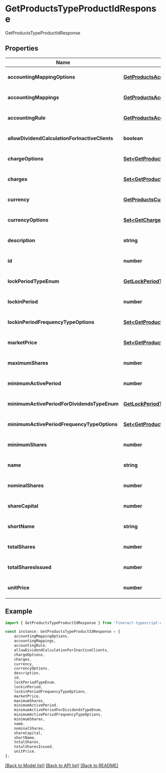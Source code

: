 # GetProductsTypeProductIdResponse

GetProductsTypeProductIdResponse

## Properties

Name | Type | Description | Notes
------------ | ------------- | ------------- | -------------
**accountingMappingOptions** | [**GetProductsAccountingMappingOptions**](GetProductsAccountingMappingOptions.md) |  | [optional] [default to undefined]
**accountingMappings** | [**GetProductsAccountingMappings**](GetProductsAccountingMappings.md) |  | [optional] [default to undefined]
**accountingRule** | [**GetProductsAccountingRule**](GetProductsAccountingRule.md) |  | [optional] [default to undefined]
**allowDividendCalculationForInactiveClients** | **boolean** |  | [optional] [default to undefined]
**chargeOptions** | [**Set&lt;GetProductsCharges&gt;**](GetProductsCharges.md) |  | [optional] [default to undefined]
**charges** | [**Set&lt;GetProductsCharges&gt;**](GetProductsCharges.md) |  | [optional] [default to undefined]
**currency** | [**GetProductsCurrency**](GetProductsCurrency.md) |  | [optional] [default to undefined]
**currencyOptions** | [**Set&lt;GetChargesCurrency&gt;**](GetChargesCurrency.md) |  | [optional] [default to undefined]
**description** | **string** |  | [optional] [default to undefined]
**id** | **number** |  | [optional] [default to undefined]
**lockPeriodTypeEnum** | [**GetLockPeriodTypeEnum**](GetLockPeriodTypeEnum.md) |  | [optional] [default to undefined]
**lockinPeriod** | **number** |  | [optional] [default to undefined]
**lockinPeriodFrequencyTypeOptions** | [**Set&lt;GetProductsMinimumActivePeriodFrequencyTypeOptions&gt;**](GetProductsMinimumActivePeriodFrequencyTypeOptions.md) |  | [optional] [default to undefined]
**marketPrice** | [**Set&lt;GetProductsMarketPrice&gt;**](GetProductsMarketPrice.md) |  | [optional] [default to undefined]
**maximumShares** | **number** |  | [optional] [default to undefined]
**minimumActivePeriod** | **number** |  | [optional] [default to undefined]
**minimumActivePeriodForDividendsTypeEnum** | [**GetLockPeriodTypeEnum**](GetLockPeriodTypeEnum.md) |  | [optional] [default to undefined]
**minimumActivePeriodFrequencyTypeOptions** | [**Set&lt;GetProductsMinimumActivePeriodFrequencyTypeOptions&gt;**](GetProductsMinimumActivePeriodFrequencyTypeOptions.md) |  | [optional] [default to undefined]
**minimumShares** | **number** |  | [optional] [default to undefined]
**name** | **string** |  | [optional] [default to undefined]
**nominalShares** | **number** |  | [optional] [default to undefined]
**shareCapital** | **number** |  | [optional] [default to undefined]
**shortName** | **string** |  | [optional] [default to undefined]
**totalShares** | **number** |  | [optional] [default to undefined]
**totalSharesIssued** | **number** |  | [optional] [default to undefined]
**unitPrice** | **number** |  | [optional] [default to undefined]

## Example

```typescript
import { GetProductsTypeProductIdResponse } from 'fineract-typescript-client';

const instance: GetProductsTypeProductIdResponse = {
    accountingMappingOptions,
    accountingMappings,
    accountingRule,
    allowDividendCalculationForInactiveClients,
    chargeOptions,
    charges,
    currency,
    currencyOptions,
    description,
    id,
    lockPeriodTypeEnum,
    lockinPeriod,
    lockinPeriodFrequencyTypeOptions,
    marketPrice,
    maximumShares,
    minimumActivePeriod,
    minimumActivePeriodForDividendsTypeEnum,
    minimumActivePeriodFrequencyTypeOptions,
    minimumShares,
    name,
    nominalShares,
    shareCapital,
    shortName,
    totalShares,
    totalSharesIssued,
    unitPrice,
};
```

[[Back to Model list]](../README.md#documentation-for-models) [[Back to API list]](../README.md#documentation-for-api-endpoints) [[Back to README]](../README.md)
